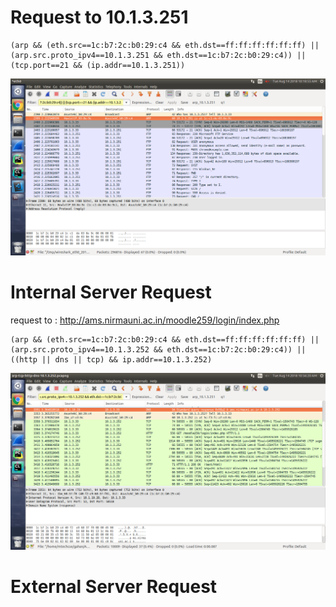 Request to 10.1.3.251
=====================


    (arp && (eth.src==1c:b7:2c:b0:29:c4 && eth.dst==ff:ff:ff:ff:ff:ff) || (arp.src.proto_ipv4==10.1.3.251 && eth.dst==1c:b7:2c:b0:29:c4)) || (tcp.port==21 && (ip.addr==10.1.3.251))

![arp request for ftp server](https://raw.githubusercontent.com/gahan9/ACN_lab/master/wireshark_capturing/arp_and_tcp.png)

Internal Server Request
=======================

request to : http://ams.nirmauni.ac.in/moodle259/login/index.php

    (arp && (eth.src==1c:b7:2c:b0:29:c4 && eth.dst==ff:ff:ff:ff:ff:ff) || (arp.src.proto_ipv4==10.1.3.252 && eth.dst==1c:b7:2c:b0:29:c4)) || ((http || dns || tcp) && ip.addr==10.1.3.252)

![internal server capturing](https://raw.githubusercontent.com/gahan9/ACN_lab/master/wireshark_capturing/dns%2Barp%2Btcp%2Bhttp_for_10.1.3.252.png)

External Server Request
========================